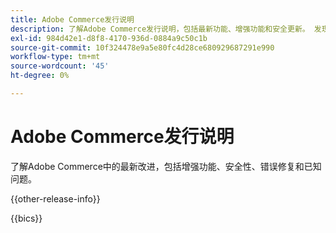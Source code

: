 ```yaml
---
title: Adobe Commerce发行说明
description: 了解Adobe Commerce发行说明，包括最新功能、增强功能和安全更新。 发现错误修复、已知问题和升级指南。
exl-id: 984d42e1-d8f8-4170-936d-0884a9c50c1b
source-git-commit: 10f324478e9a5e80fc4d28ce680929687291e990
workflow-type: tm+mt
source-wordcount: '45'
ht-degree: 0%

---
```


# Adobe Commerce发行说明

了解Adobe Commerce中的最新改进，包括增强功能、安全性、错误修复和已知问题。

{{other-release-info}}

{{bics}}
